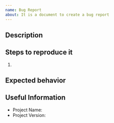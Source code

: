 ```yaml
---
name: Bug Report
about: It is a document to create a bug report
---
```


## Description

<!--
A clear and concise description of what the bug is.
-->

## Steps to reproduce it

<!--
Steps to replicate the behavior:
-->

1.

## Expected behavior

<!--
A clear and concise description of what you expected to happen.
-->

## Useful Information

<!--
You are free to add more information
-->

- Project Name:
- Project Version:
